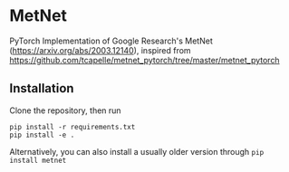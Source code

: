 # MetNet
PyTorch Implementation of Google Research's MetNet (https://arxiv.org/abs/2003.12140), inspired from https://github.com/tcapelle/metnet_pytorch/tree/master/metnet_pytorch

## Installation

Clone the repository, then run
```shell
pip install -r requirements.txt
pip install -e .
````

Alternatively, you can also install a usually older version through ```pip install metnet```
